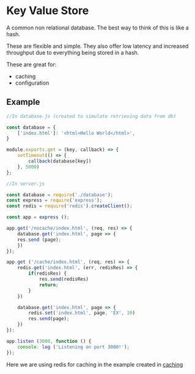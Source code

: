 # Key Value Store

A common non relational database. The best way to think of this is like a hash.

These are flexible and simple. They also offer low latency and increased throughput due to everything being stored in a hash.

These are great for:

- caching
- configuration

## Example

```javascript
//In database.js (created to simulate retrieving data from db)

const database = {
    ['index.html']: '<html>Hello World</html>',
}

module.exports.get = (key, callback) => {
    setTimeout(() => {
        callback(database[key])
    }, 5000)
};

//In server.js

const database = require('./database');
const express = require('express');
const redis = require('redis').createClient();

const app = express ();

app.get('/nocache/index.html', (req, res) => {
    database.get('index.html', page => {
    res.send (page);
    })
});

app.get ('/cache/index.html', (req, res) => {
    redis.get('index.html', (err, redisRes) => {
        if(redisRes) {
            res.send(redisRes)
            return;
        }
    })

    database.get('index.html', page => {
        redis.set('index.html', page, 'EX', 10)
        res.send(page);
    })
}):

app.listen (3000, function () {
    console. log ('Listening on port 3000!');
});
```

Here we are using redis for caching in the example created in [caching](./caching.md)